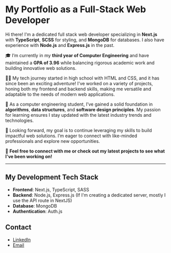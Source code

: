 # My Portfolio as a Full-Stack Web Developer 

Hi there! I'm a dedicated full stack web developer specializing in **Next.js** with **TypeScript**, **SCSS** for styling, and **MongoDB** for databases. I also have experience with **Node.js** and **Express.js** in the past.

🎓 I’m currently in my **third year of Computer Engineering** and have maintained a **GPA of 3.96** while balancing rigorous academic work and building innovative web solutions.

👨‍💻 My tech journey started in high school with HTML and CSS, and it has since been an exciting adventure! I've worked on a variety of projects, honing both my frontend and backend skills, making me versatile and adaptable to the needs of modern web applications.

🔧 As a computer engineering student, I’ve gained a solid foundation in **algorithms**, **data structures**, and **software design principles**. My passion for learning ensures I stay updated with the latest industry trends and technologies.

🌟 Looking forward, my goal is to continue leveraging my skills to build impactful web solutions. I’m eager to connect with like-minded professionals and explore new opportunities.

🔗 **Feel free to connect with me or check out my latest projects to see what I've been working on!**

---

## My Development Tech Stack

- **Frontend**: Next.js, TypeScript, SASS
- **Backend**: Node.js, Express.js (If I'm creating a dedicated server, mostly I use the API route in NextJS)
- **Database**: MongoDB
- **Authentication**: Auth.js

## Contact

- [LinkedIn](https://www.linkedin.com/in/ahmedjk34/)
- [Email](mailto:ahmedtaher212005@gmail.com)
